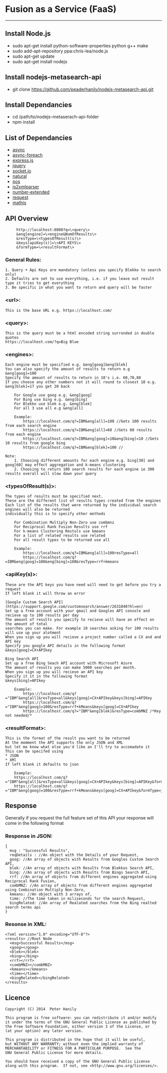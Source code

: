 Fusion as a Service (FaaS)
===================
--------

Install Node.js
----------------
  * sudo apt-get install python-software-properties python g++ make
  * sudo add-apt-repository ppa:chris-lea/node.js
  * sudo apt-get update
  * sudo apt-get install nodejs

Install nodejs-metasearch-api
------------------------------
  * git clone https://github.com/peaderhanily/nodejs-metasearch-api.git

Install Dependancies
--------------------
  * cd /path/to/nodejs-metaserach-api-folder
  * npm install


List of Dependancies
---------------

 * [async](https://github.com/caolan/async)
 * [async-foreach](https://github.com/cowboy/javascript-sync-async-foreach)
 * [express.js](http://expressjs.com/)
 * [jquery](http://jquery.com/)
 * [socket.io](http://socket.io/)
 * [natural](https://github.com/NaturalNode/natural)
 * [pos](https://github.com/dariusk/pos-js)
 * [js2xmlparser](https://www.npmjs.org/package/js2xmlparser)
 * [number-extended](https://github.com/doug-martin/number-extended)
 * [request](https://github.com/mikeal/request)
 * [mathjs](http://mathjs.org/)


API Overview
-------------

         http://localhost:8080?q=\<query\> 
         &eng[engine]=\<engine&NumOfResults\>
         &resType=\<typesOfResult(s)\>
         &keys[apiKey(s)]=\<API KEYS\>
         &formType=\<resultFormat\>

### General Rules:
    1. Query + Api Keys are mandatory (unless you specify Blekko to search only)
    2. Defaults are set to use everything, i.e. if you leave out result type it tries to get everything
    3. Be specific in what you want to return and query will be faster


### \<url\>:
    This is the base URL e.g. https://localhost.com/


### \<query\>:
    This is the query must be a html encoded string surronded in double quotes
    https://localhost.com/?q=Big Blue


### \<engines\>:
    Each engine must be specified e.g. &eng[goog]&eng[blek]
    You can also specify the amount of results to return e.g &eng[goog]=100
    Specify the amount of results to return in 10's i.e. 60,70,80
    If you choose any other numbers not it will round to closest 10 e.g. &eng[blek]=17 you get 20 back

        For Google use goog e.g. &eng[goog]
        For Bing use bing e.g. &eng[bing]
        For Blekko use blek e.g. &eng[blek]
        For all 3 use all e.g &eng[all]

        Example:
            https://localhost.com/q?=IBM&eng[all]=100 //Gets 100 results from each search engine
            https://localhost.com/q?=IBM&eng[all]=60 //Gets 60 results from each engine
            https://localhost.com/q?=IBM&eng[goog]=10&eng[bing]=10 //Gets 10 results from google bing
            https://localhost.com/q?=IBM&eng[blek]=100 //

    Note: 
        1. Choosing different amounts for each engine e.g. bing[30] and goog[60] may effect aggregation and k-means clustering
        2. Choosing to return 100 search results for each engine ie 300 results overall will slow down your query


### \<typesOfResult(s)\>: 
    The types of results must be specified next.
    These are the different list of results types created from the engines
    Each list of the results that were returned by the individual search engines will also be returned
    individually this is to specify other methods

        For Combination Multiply Non-Zero use combmnz
        For Reciprocal Rank Fusion Results use rrf
        For k-means Clustering Restuls use kmeans
        For a list of related results use related
        For all result types to be returned use all

        Example: 
            https://localhost.com/q?=IBM&eng[all]=100resType=all
            https://localhost.com/q?=IBM&eng[goog]=100&eng[bing]=100&resType=rrf+kmeans


### \<apiKey(s)\>: 
    These are the API keys you have need will need to get before you try a request
    If left blank it will throw an error

    [Google Custom Search API](https://support.google.com/customsearch/answer/2631040?hl=en)
    Set up a free account with your gmail and Googles API console and recieve up to 100 results per day
    The amount of results you specify to recieve will have an effect on the amount of total
    searches you can make. For example 10 searches asking for 100 results will use up your alotment
    When you sign up you will recieve a project number called a CX and and API key
    Specify you google API details in the following format
    &keys[goog]=CX+APIkey

    Bing Search API
    Set up a free Bing Seach API account with Microsoft Azure
    The amount of results you can make 5000 searches per month.
    When you sign up you will recieve an API key
    Specify it it in the following format
    &keys[bing]=APIkey

        Example: 
            https://localhost.com/q?="IBM"&eng[all]&resType=all&keys[goog]=CX+APIkey&keys[bing]=APIKey
            https://localhost.com/q?="IBM"&eng[goog]=100&resType=rrf+kMeans&keys[goog]=CX+APIkey
            https://localhost.com/q?="IBM"&eng[blek]&resType=combMNZ /*Key not needed/*



### \<resultFormat\>: 
    This is the format of the result you want to be returned
    At the momment the API supports the only JSON and XML
    but let me know what else you'd like an I'll try to accomadate it
    This can be specifed using
    * JSON
    * XMl
    If left blank it defaults to json

        Example:
        https://localhost.com/q?="IBM"&eng[all]&resType=all&keys[goog]=CX+APIkey&keys[bing]=APIKey&formType=xml
        https://localhost.com/q?="IBM"&eng[goog]=100&resType=rrf+kMeans&keys[goog]=CX+APIkey&formType=json


Response
------

Generally if you request the full feature set of this API your response will come in the following format

### Response in JSON:
    {
      msg : "Successful Results",
      reqDetails : //An object with the Details of your Request,
      goog: //An array of objects with Results from Googles Custom Search API,
      blek: //An array of objects with Results from Blekkos Search API,
      bing: //An array of objects with Results from Bings Search API,
      rrf: //An array of objects from different engines aggregated using Reciprocal Rank Fusion,
      combMNZ: //An array of objects from different engines aggregated using Combination Multiply Non-Zero,
      kmeans: //An object with 3 arrays of,
      time: //The time taken in miliseconds for the search Request,
      bingRelated: //An array of Realated searches from the Bing realted search terms api
    }

### Resonse in XML:
    <?xml version="1.0" encoding="UTF-8"?>
    <results> //Root Node
      <msg>Successful Results</msg>
      <goog></goog>
      <blek></blek>
      <bing></bing>
      <rrf></rrf>
      <combMNZ></combMNZ>
      <kmeans></kmeans>
      <time></time>
      <bingRelated></bingRelated>
    </results>


## Licence

    Copyright (C) 2014  Peter Hanily

    This program is free software: you can redistribute it and/or modify
    it under the terms of the GNU General Public License as published by
    the Free Software Foundation, either version 3 of the License, or
    (at your option) any later version.

    This program is distributed in the hope that it will be useful,
    but WITHOUT ANY WARRANTY; without even the implied warranty of
    MERCHANTABILITY or FITNESS FOR A PARTICULAR PURPOSE.  See the
    GNU General Public License for more details.

    You should have received a copy of the GNU General Public License
    along with this program.  If not, see <http://www.gnu.org/licenses/>.
















